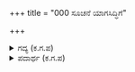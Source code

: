 +++
title = "000 ಸೂಚನೆ ಯಾಗಸಿದ್ಧಿಗೆ"

+++

<details><summary>ಗದ್ಯ (ಕ.ಗ.ಪ) </summary>

ಸೂ : ಯಾಗಸಿದ್ಧಿಗಾಗಿ ಹೊರಟು ಪೂರ್ವದಿಕ್ಕಿನಲ್ಲಿ ರಾಜರ ಕೈಯಿಂದ ಸಾಗರದಷ್ಟು ಹಣವನ್ನು ಸಂಗ್ರಹಿಸಿ ತಂದ ಕಲಿ ಭೀಮ.
</details>

<details><summary>ಪದಾರ್ಥ (ಕ.ಗ.ಪ) </summary>

ಯಾಗಸಿದ್ಧಿಗೆ-ರಾಜಸೂಯಯಾಗವನ್ನು ಸುಗಮವಾಗಿ, ನೆರವೇರಿಸುವುದಕ್ಕೋಸ್ಕರ, ನಡೆದು-ದಿಗ್ವಿಜಯಕ್ಕೆ ಹೊರಟು,   
ಪೂರ್ವ ವಿಭಾಗದಲಿ-ಪೂರ್ವದಿಕಿನಲ್ಲಿದ್ದಂತಹ, ಭೂಮಿಪರ ಕೆಯಲಿ-ರಾಜರುಗಳ ಕೈಯಿಂದ, ಸಾಗರೋಪಮ ಧನವ-ಬಂದು ಸಾಗರದಷ್ಟು ಸಂಪತ್ತನ್ನು, ಕಲಿ ಭೀಮ-ಬಲಶಾಲಿಯಾದ ಭೀಮನು, ಮೇಳೈಸಿದನು-ಸಂಗ್ರಹಿಸಿದನು
</details>
